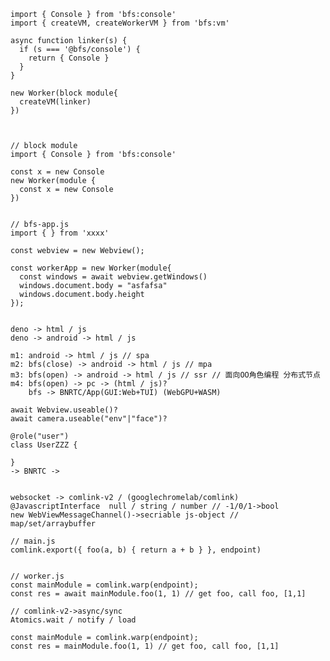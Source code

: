     import { Console } from 'bfs:console'
    import { createVM, createWorkerVM } from 'bfs:vm'

    async function linker(s) {
      if (s === '@bfs/console') { 
        return { Console }
      }
    }

    new Worker(block module{
      createVM(linker)
    })



    // block module
    import { Console } from 'bfs:console'

    const x = new Console
    new Worker(module {
      const x = new Console
    })


    // bfs-app.js
    import { } from 'xxxx'

    const webview = new Webview();

    const workerApp = new Worker(module{
      const windows = await webview.getWindows()
      windows.document.body = "asfafsa"
      windows.document.body.height
    });


    deno -> html / js
    deno -> android -> html / js

    m1: android -> html / js // spa
    m2: bfs(close) -> android -> html / js // mpa
    m3: bfs(open) -> android -> html / js // ssr // 面向OO角色编程 分布式节点
    m4: bfs(open) -> pc -> (html / js)?
        bfs -> BNRTC/App(GUI:Web+TUI) (WebGPU+WASM)

    await Webview.useable()?
    await camera.useable("env"|"face")?

    @role("user")
    class UserZZZ {

    }
    -> BNRTC ->


    websocket -> comlink-v2 / (googlechromelab/comlink)
    @JavascriptInterface  null / string / number // -1/0/1->bool
    new WebViewMessageChannel()->secriable js-object // map/set/arraybuffer

    // main.js
    comlink.export({ foo(a, b) { return a + b } }, endpoint)


    // worker.js
    const mainModule = comlink.warp(endpoint);
    const res = await mainModule.foo(1, 1) // get foo, call foo, [1,1]

    // comlink-v2->async/sync
    Atomics.wait / notify / load

    const mainModule = comlink.warp(endpoint);
    const res = mainModule.foo(1, 1) // get foo, call foo, [1,1]
